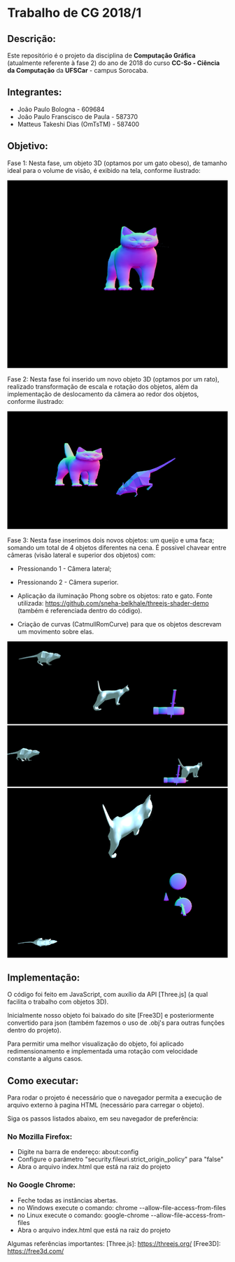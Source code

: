 # Trabalho de CG 2018/1

## Descrição:
Este repositório é o projeto da disciplina de **Computação Gráfica** (atualmente referente à fase 2) do ano de 2018 do curso **CC-So - Ciência da Computação** da **UFSCar** - campus Sorocaba.


## Integrantes:
- João Paulo Bologna - 609684
- João Paulo Franscisco de Paula - 587370
- Matteus Takeshi Dias (OmTsTM) - 587400


## Objetivo:
Fase 1: Nesta fase, um objeto 3D (optamos por um gato obeso), de tamanho ideal para o volume de visão, é exibido na tela, conforme ilustrado:

![](fase1.png)

Fase 2: Nesta fase foi inserido um novo objeto 3D (optamos por um rato), realizado transformação de escala e rotação dos objetos, além da implementação de deslocamento da câmera ao redor dos objetos, conforme ilustrado:

![](fase2.png)

Fase 3: Nesta fase inserimos dois novos objetos: um queijo e uma faca; somando um total de 4 objetos diferentes na cena. 
É possivel chavear entre câmeras (visão lateral e superior dos objetos) com: 
* Pressionando 1 - Câmera lateral;
* Pressionando 2 - Câmera superior.

* Aplicação da iluminação Phong sobre os objetos: rato e gato.
Fonte utilizada: https://github.com/sneha-belkhale/threejs-shader-demo (também é referenciada dentro do código).

* Criação de curvas (CatmullRomCurve) para que os objetos descrevam um movimento sobre elas.

![](fase3.png)
![](fase3_2.png)
![](fase3_3.png)


## Implementação:
O código foi feito em JavaScript, com auxílio da API [Three.js] (a qual facilita o trabalho com objetos 3D).

Inicialmente nosso objeto foi baixado do site [Free3D] e posteriormente convertido para json (também fazemos o uso de .obj's para outras funções dentro do projeto).

Para permitir uma melhor visualização do objeto, foi aplicado redimensionamento e implementada uma rotação com velocidade constante a alguns casos.

## Como executar:
Para rodar o projeto é necessário que o navegador permita a execução de arquivo externo à pagina HTML (necessário para carregar o objeto).

Siga os passos listados abaixo, em seu navegador de preferência:

### No Mozilla Firefox:
- Digite na barra de endereço: about:config
- Configure o parâmetro "security.fileuri.strict_origin_policy" para "false"
- Abra o arquivo index.html que está na raiz do projeto

### No Google Chrome:
- Feche todas as instâncias abertas.
- no Windows execute o comando: chrome --allow-file-access-from-files
- no Linux execute o comando: google-chrome --allow-file-access-from-files
- Abra o arquivo index.html que está na raiz do projeto

Algumas referências importantes:
[Three.js]: <https://threejs.org/>
[Free3D]: <https://free3d.com/>
